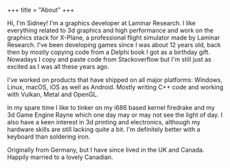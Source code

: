 +++
title = "About"
+++

Hi, I'm Sidney! I'm a graphics developer at Laminar Research. I like everything related to 3d graphics and high performance and work on the graphics stack for X-Plane, a professional flight simulator made by Laminar Research. I've been developing games since I was about 12 years old, back then by mostly copying code from a Delphi book I got as a birthday gift. Nowadays I copy and paste code from Stackoverflow but I'm still just as excited as I was all these years ago.

I've worked on products that have shipped on all major platforms: Windows, Linux, macOS, iOS as well as Android. Mostly writing C++ code and working with Vulkan, Metal and OpenGL.

In my spare time I like to tinker on my i686 based kernel firedrake and my 3d Game Engine Rayne which one day may or may not see the light of day. I also have a keen interest in 3d printing and electronics, although my hardware skills are still lacking quite a bit. I'm definitely better with a keyboard than soldering iron.

Originally from Germany, but I have since lived in the UK and Canada. Happily married to a lovely Canadian.